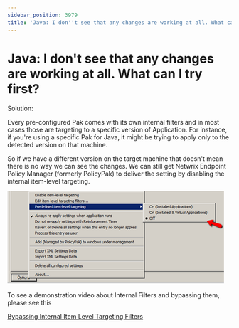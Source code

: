 ```yaml
---
sidebar_position: 3979
title: 'Java: I don''t see that any changes are working at all. What can I try first?'
---
```


# Java: I don't see that any changes are working at all. What can I try first?

Solution:

Every pre-configured Pak comes with its own internal filters and in most cases those are targeting to a specific version of Application. For instance, if you're using a specific Pak for Java, it might be trying to apply only to the detected version on that machine.

So if we have a different version on the target machine that doesn't mean there is no way we can see the changes. We can still get Netwrix Endpoint Policy Manager (formerly PolicyPak) to deliver the setting by disabling the internal item-level targeting.

![](../../../../../../../static/images/PolicyPak/Content/Resources/Images/Troubleshooting/ApplicationSettings/323_1_image011dftyrty.png)

To see a demonstration video about Internal Filters and bypassing them, please see this

[Bypassing Internal Item Level Targeting Filters](../../../Video/ApplicationSettings/ItemLevelTargetingBypass)